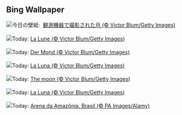## Bing Wallpaper
![](https://www.bing.com/th?id=OHR.MineralMoon_JA-JP2878137098_UHD.jpg&w=1000)今日の壁紙: &nbsp;[観測機器で撮影された月 (© Victor Blum/Getty Images)](https://www.bing.com/th?id=OHR.MineralMoon_JA-JP2878137098_UHD.jpg)
<br><br/>
![](https://www.bing.com/th?id=OHR.MineralMoon_FR-FR0840269185_UHD.jpg&w=1000)Today: [La Lune  (© Victor Blum/Getty Images)](https://www.bing.com/th?id=OHR.MineralMoon_FR-FR0840269185_UHD.jpg)
<br><br/>
![](https://www.bing.com/th?id=OHR.MineralMoon_DE-DE4896248941_UHD.jpg&w=1000)Today: [Der Mond (© Victor Blum/Getty Images)](https://www.bing.com/th?id=OHR.MineralMoon_DE-DE4896248941_UHD.jpg)
<br><br/>
![](https://www.bing.com/th?id=OHR.MineralMoon_ES-ES8732088445_UHD.jpg&w=1000)Today: [La Luna (© Victor Blum/Getty Images)](https://www.bing.com/th?id=OHR.MineralMoon_ES-ES8732088445_UHD.jpg)
<br><br/>
![](https://www.bing.com/th?id=OHR.MineralMoon_EN-GB7656393830_UHD.jpg&w=1000)Today: [The moon (© Victor Blum/Getty Images)](https://www.bing.com/th?id=OHR.MineralMoon_EN-GB7656393830_UHD.jpg)
<br><br/>
![](https://www.bing.com/th?id=OHR.MineralMoon_IT-IT2334790788_UHD.jpg&w=1000)Today: [La Luna (© Victor Blum/Getty Images)](https://www.bing.com/th?id=OHR.MineralMoon_IT-IT2334790788_UHD.jpg)
<br><br/>
![](https://www.bing.com/th?id=OHR.DiaNacionaldoFutebol_PT-BR4614165115_UHD.jpg&w=1000)Today: [Arena da Amazônia, Brasil (© PA Images/Alamy)](https://www.bing.com/th?id=OHR.DiaNacionaldoFutebol_PT-BR4614165115_UHD.jpg)
<br><br/>
